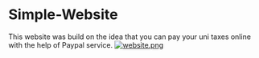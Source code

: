 # Simple-Website
This website was build on the idea that you can pay your uni taxes online with the help of Paypal service.
[![website.png](https://s18.postimg.org/mv04joopl/website.png)](https://postimg.org/image/x52jixel1/)
